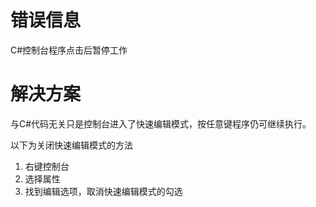 # 错误信息

C#控制台程序点击后暂停工作

# 解决方案

与C#代码无关只是控制台进入了快速编辑模式，按任意键程序仍可继续执行。

以下为关闭快速编辑模式的方法

1. 右键控制台
2. 选择属性
3. 找到编辑选项，取消快速编辑模式的勾选